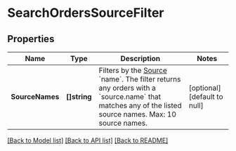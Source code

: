 # SearchOrdersSourceFilter

## Properties
Name | Type | Description | Notes
------------ | ------------- | ------------- | -------------
**SourceNames** | **[]string** | Filters by the [Source](https://developer.squareup.com/reference/square_2024-07-17/objects/OrderSource) &#x60;name&#x60;. The filter returns any orders with a &#x60;source.name&#x60; that matches any of the listed source names.  Max: 10 source names. | [optional] [default to null]

[[Back to Model list]](../README.md#documentation-for-models) [[Back to API list]](../README.md#documentation-for-api-endpoints) [[Back to README]](../README.md)

